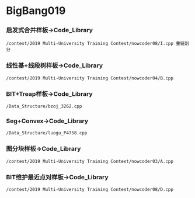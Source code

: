 # BigBang019

### 启发式合并样板->Code_Library
    /contest/2019 Multi-University Training Contest/nowcoder08/I.cpp 重链剖分

### 线性基+线段树样板->Code_Library
    /contest/2019 Multi-University Training Contest/nowcoder04/B.cpp
    
### BIT+Treap样板->Code_Library
    /Data_Structure/bzoj_3262.cpp

### Seg+Convex->Code_Library
    /Data_Structure/luogu_P4758.cpp

### 图分块样板->Code_Library
    /contest/2019 Multi-University Training Contest/nowcoder03/A.cpp
    
### BIT维护最近点对样板->Code_Library
    /contest/2019 Multi-University Training Contest/nowcoder08/D.cpp
